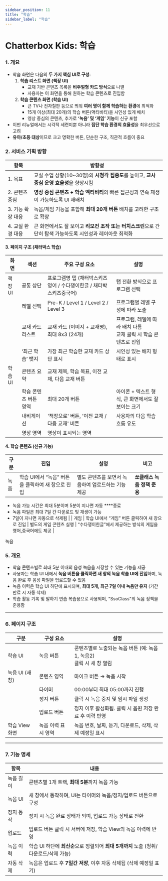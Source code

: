 ```yaml
---
sidebar_position: 11
title: "학습"
sidebar_label: "학습"
---
```


# Chatterbox Kids: 학습

### 1. 개요

- 학습 화면은 다음의 **두 가지 핵심 UI로 구성**:
    1. **학습 리스트 화면 (책장 UI)**
        - 교재 기반 콘텐츠 목록을 **비주얼형 카드 방식**으로 나열
        - 사용자는 이 화면을 통해 원하는 학습 콘텐츠로 진입함
    2. **학습 콘텐츠 화면 (학습 UI)**
        - 큰 TV나 전자칠판 등으로 띄워 **여러 명이 함께 학습하는 환경**에 최적화
        - 15개 이상(최대 20개)의 학습 버튼(액티비티)을 시인성 있게 배치
        - 영상 중심의 콘텐츠, 추가로 **‘녹음’ 및 ‘게임’ 기능**이 신규 포함
- 이번 리뉴얼에서는 시각적 세련미뿐 아니라 **집단 학습 환경의 효율성**을 최우선으로 고려
- **유아/초등 대상**이므로 크고 명확한 버튼, 단순한 구조, 직관적 흐름이 중요

### 2. 서비스 기획 방향

| 항목 | 방향성 |
| --- | --- |
| 1. 목표 | 교실 수업 상황(10~30명)의 **시청각 집중도**를 높이고, **교사 중심 운영 효율성**을 향상시킴 |
| 2. 콘텐츠 중심 | **영상 중심 콘텐츠 + 학습 액티비티**의 빠른 접근성과 연속 재생이 가능하도록 UI 재배치 |
| 3. 기능 확장 대응 | 녹음/게임 기능을 포함해 **최대 20개 버튼** 배치를 고려한 구조로 확장 |
| 4. 교실 환경 대응 | 큰 화면에서도 잘 보이고 **리모컨 조작 또는 터치스크린**으로 간단히 탐색 가능하도록 시인성과 레이아웃 최적화 |

**3. 페이지 구조 (채터박스 학습)**

| 화면 | 섹션 | 주요 구성 요소 | 설명 |
| --- | --- | --- | --- |
| 책장 UI | 공통 상단 | 프로그램명 탭 (채터박스키즈영어 / 수다쟁이한글 / 채터박스키즈중국어) | 탭 전환 방식으로 프로그램 선택 |
|  | 레벨 선택 | Pre-K / Level 1 / Level 2 / Level 3 | 프로그램별 레벨 구성에 따라 노출 |
|  | 교재 카드 리스트 | 교재 카드 (이미지 + 교재명), 최대 8x3 (24개) | 프로그램, 레벨에 따라 배치 다름<br/>교재 클릭 시 학습 콘텐츠로 진입 |
|  | ‘최근 학습’ 뱃지 | 가장 최근 학습한 교재 카드 상단 표시 | 시인성 있는 배지 형태로 표시 |
| 학습 UI | 콘텐츠 요약 | 교재 제목, 학습 목표, 이전 교재, 다음 교재 버튼 |  |
|  | 학습 콘텐츠 버튼 영역 | 최대 20개 버튼 | 아이콘 + 텍스트 형식, 큰 화면에서도 잘 보이는 크기 |
|  | 내비게이션 | '책장으로' 버튼, '이전 교재 / 다음 교재' 버튼 | 사용자의 다음 학습 흐름 유도 |
|  | 영상 영역 | 영상이 표시되는 영역 |  |

**4. 학습 콘텐츠 (신규 기능)**

| 구분 | 진입 | 설명 | 비고 |
| --- | --- | --- | --- |
| 녹음 | 학습 UI에서 “녹음” 버튼을 클릭하여 새 창으로 진입 | 별도 콘텐츠를 보면서 녹음하여 업로드하는 기능 제공 | **쏘클래스 녹음 정책 준용**
- 녹음 가능 시간은 최대 5분이며 5분이 지나면 자동 ****종료
- 녹음 파일은 최대 7일 간 다운로드 및 재생이 가능
- 7일이 지나면 자동으로 삭제됨 |
| 게임 | 학습 UI에서 “게임” 버튼 클릭하여 새 창으로 진입 | 별도의 게임 콘텐츠 실행 | “수다쟁이한글”에서 제공하는 방식의 게임을 영어,중국어에도 제공 |


녹음

### 5. 개요

- 학습 콘텐츠별로 최대 5분 이내의 음성 녹음을 저장할 수 있는 기능을 제공
- 사용자는 학습 UI 내에서 **녹음 버튼을 클릭하면 새 창의 녹음 학습 UI에 진입**하며, 녹음 완료 후 음성 파일을 업로드할 수 있음
- 녹음 이력은 학습 UI 하단에 표시되며, **최대 5개,  최근 7일 이내 녹음만 유지** (기간 만료 시 자동 삭제)
- 학습 활동 기록 및 말하기 연습 복습용으로 사용되며, "SsoClass"의 녹음 정책을 준용함

---

### 6. 페이지 구조

| 구분 | 구성 요소 | 설명 |
| --- | --- | --- |
| 학습 UI | 녹음 버튼 | 콘텐츠별로 노출되는 녹음 버튼 (예: 녹음1, 녹음2)<br/>클릭 시 새 창 열림 |
| 녹음 UI (새 창) | 콘텐츠 영역 | 마이크 버튼 → 녹음 시작 |
|  | 타이머 | 00:00부터 최대 05:00까지 진행 |
|  | 정지 버튼 | 클릭 시 녹음 중지 및 임시 파일 생성 |
|  | 업로드 버튼 | 정지 이후 활성화됨. 클릭 시 음원 저장 완료 후 이력 반영 |
| 학습 View 화면 | 녹음 이력 표시 영역 | 녹음 번호, 날짜, 듣기, 다운로드, 삭제, 삭제 예정일 표시 |

---

### 7. 기능 명세

| 항목 | 내용 |
| --- | --- |
| 녹음 길이 | 콘텐츠별 1개 트랙, **최대 5분**까지 녹음 가능 |
| 녹음 UI | 새 창에서 동작하며, UI는 타이머와 녹음/정지/업로드 버튼으로 구성 |
| 정지 동작 | 정지 시 녹음 완료 상태가 되며, 업로드 가능 상태로 전환 |
| 업로드 | 업로드 버튼 클릭 시 서버에 저장, 학습 View의 녹음 이력에 반영 |
| 녹음 이력 | 학습 UI 하단에 **최신순**으로 정렬되어 **최대 5개까지** 노출 (청취/다운로드/삭제 가능) |
| 자동 삭제 | 녹음은 업로드 후 **7일간 저장**, 이후 자동 삭제됨 (삭제 예정일 표기) |
